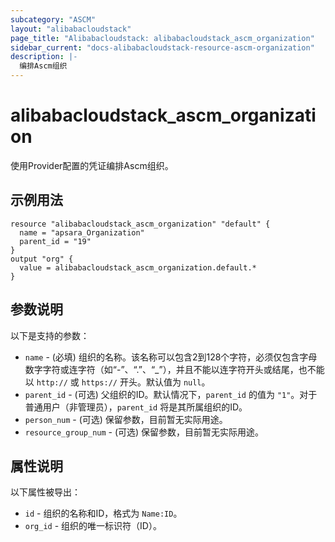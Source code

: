 ```yaml
---
subcategory: "ASCM"
layout: "alibabacloudstack"
page_title: "Alibabacloudstack: alibabacloudstack_ascm_organization"
sidebar_current: "docs-alibabacloudstack-resource-ascm-organization"
description: |-
  编排Ascm组织
---
```


# alibabacloudstack_ascm_organization

使用Provider配置的凭证编排Ascm组织。

## 示例用法

```
resource "alibabacloudstack_ascm_organization" "default" {
  name = "apsara_Organization"
  parent_id = "19"
}
output "org" {
  value = alibabacloudstack_ascm_organization.default.*
}
```

## 参数说明

以下是支持的参数：

* `name` - (必填) 组织的名称。该名称可以包含2到128个字符，必须仅包含字母数字字符或连字符（如“-”、“.”、“_”），并且不能以连字符开头或结尾，也不能以 `http://` 或 `https://` 开头。默认值为 `null`。
* `parent_id` - (可选) 父组织的ID。默认情况下，`parent_id` 的值为 `"1"`。对于普通用户（非管理员），`parent_id` 将是其所属组织的ID。
* `person_num` - (可选) 保留参数，目前暂无实际用途。
* `resource_group_num` - (可选) 保留参数，目前暂无实际用途。

## 属性说明

以下属性被导出：

* `id` - 组织的名称和ID，格式为 `Name:ID`。
* `org_id` - 组织的唯一标识符（ID）。